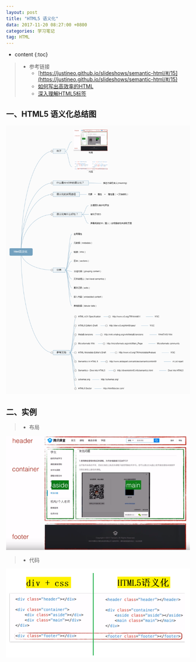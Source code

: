 ```yaml
---
layout: post
title: "HTML5 语义化"
data: 2017-11-20 08:27:00 +0800
categories: 学习笔记    
tag: HTML
---
```

* content
{:toc}

> * 参考链接
>    * [https://justineo.github.io/slideshows/semantic-html/#/15](https://justineo.github.io/slideshows/semantic-html/#/15)
>    * [如何写出高效率的HTML](https://segmentfault.com/a/1190000002680822)
>    * [深入理解HTML5标签](https://segmentfault.com/a/1190000002695791)

<!-- more -->


## 一、HTML5 语义化总结图

![html](/styles/images/html/html-01.png)

## 二、实例

> * 布局

![html](/styles/images/html/html-02.png)

> * 代码

![html](/styles/images/html/html-03.png)